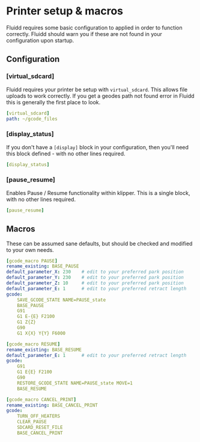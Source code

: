 # Printer setup & macros

Fluidd requires some basic configuration to applied in order to function correctly. Fluidd should warn you if these are not found in your configuration upon startup.

## Configuration

### [virtual_sdcard]
Fluidd requires your printer be setup with `virtual_sdcard`. This allows file uploads to work correctly. If you get a geodes path not found error in Fluidd this is generally the first place to look.
```yml
[virtual_sdcard]
path: ~/gcode_files
```

### [display_status]
If you don't have a `[display]` block in your configuration, then you'll need this block defined - with no other lines required.
```yml
[display_status]
```

### [pause_resume]
Enables Pause / Resume functionality within klipper. This is a single block, with no other lines required.
```yml
[pause_resume]
```

## Macros
These can be assumed sane defaults, but should be checked and modified to your own needs.

```yml
[gcode_macro PAUSE]
rename_existing: BASE_PAUSE
default_parameter_X: 230    # edit to your preferred park position
default_parameter_Y: 230    # edit to your preferred park position
default_parameter_Z: 10     # edit to your preferred park position
default_parameter_E: 1      # edit to your preferred retract length
gcode:
    SAVE_GCODE_STATE NAME=PAUSE_state
    BASE_PAUSE
    G91
    G1 E-{E} F2100
    G1 Z{Z}
    G90
    G1 X{X} Y{Y} F6000
```

```yml
[gcode_macro RESUME]
rename_existing: BASE_RESUME
default_parameter_E: 1      # edit to your preferred retract length
gcode:
    G91
    G1 E{E} F2100
    G90
    RESTORE_GCODE_STATE NAME=PAUSE_state MOVE=1
    BASE_RESUME
```

```yml
[gcode_macro CANCEL_PRINT]
rename_existing: BASE_CANCEL_PRINT
gcode:
    TURN_OFF_HEATERS
    CLEAR_PAUSE
    SDCARD_RESET_FILE
    BASE_CANCEL_PRINT
```